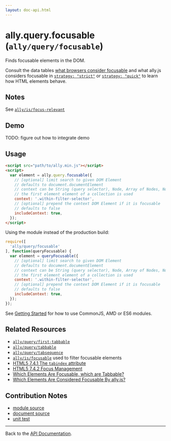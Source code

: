 ```yaml
---
layout: doc-api.html
---
```


# ally.query.focusable (`ally/query/focusable`)

Finds focusable elements in the DOM.

Consult the data tables [what browsers consider focusable](../../data-tables/focusable.md) and what ally.js considers focusable in [`strategy: "strict"`](../../data-tables/focusable.strict.md) or [`strategy: "quick"`](../../data-tables/focusable.quick.md) to learn how HTML elements behave.


## Notes

See [`ally/is/focus-relevant`](../is/focus-relevant.md#Notes)


## Demo

TODO: figure out how to integrate demo

## Usage

```html
<script src="path/to/ally.min.js"></script>
<script>
  var element = ally.query.focusable({
    // [optional] limit search to given DOM Element
    // defaults to document.documentElement
    // context can be String (query selector), Node, Array of Nodes, NodeList, HTMLCollection
    // the first element element of a collection is used
    context: '.within-filter-selector',
    // [optional] prepend the context DOM Element if it is focusable
    // defaults to false
    includeContext: true,
  });
</script>
```

Using the module instead of the production build:

```js
require([
  'ally/query/focusable'
], function(queryFocusable) {
  var element = queryFocusable({
    // [optional] limit search to given DOM Element
    // defaults to document.documentElement
    // context can be String (query selector), Node, Array of Nodes, NodeList, HTMLCollection
    // the first element element of a collection is used
    context: '.within-filter-selector',
    // [optional] prepend the context DOM Element if it is focusable
    // defaults to false
    includeContext: true,
  });
});
```

See [Getting Started](../../getting-started.md) for how to use CommonJS, AMD or ES6 modules.


## Related Resources

* [`ally/query/first-tabbable`](first-tabbable.md)
* [`ally/query/tabbable`](tabbable.md)
* [`ally/query/tabsequence`](tabsequence.md)
* [`ally/is/focusable`](../is/focusable.md) used to filter focusable elements
* [HTML5 7.4.1 The `tabindex` attribute](http://www.w3.org/TR/html5/editing.html#sequential-focus-navigation-and-the-tabindex-attribute)
* [HTML5 7.4.2 Focus Management](http://www.w3.org/TR/html5/editing.html#focus-management)
* [Which Elements Are Focusable, which are Tabbable?](http://medialize.github.io/ally.js/tests/focusable/table.html#browser-support-tabbable)
* [Which Elements Are Considered Focusable By ally.js?](http://medialize.github.io/ally.js/tests/focusable/table.html#javascript-support)


## Contribution Notes

* [module source](https://github.com/medialize/ally.js/blob/master/src/query/focusable.js)
* [document source](https://github.com/medialize/ally.js/blob/master/docs/api/query/focusable.md)
* [unit test](https://github.com/medialize/ally.js/blob/master/test/unit/query.focusable.test.js)


---

Back to the [API Documentation](../README.md).


